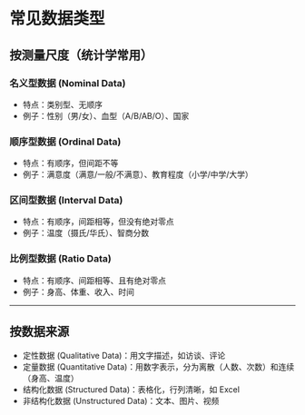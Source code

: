 # 常见数据类型

## 按测量尺度（统计学常用）

### 名义型数据 (Nominal Data)
- 特点：类别型、无顺序  
- 例子：性别（男/女）、血型（A/B/AB/O）、国家  

### 顺序型数据 (Ordinal Data)
- 特点：有顺序，但间距不等  
- 例子：满意度（满意/一般/不满意）、教育程度（小学/中学/大学）  

### 区间型数据 (Interval Data)
- 特点：有顺序，间距相等，但没有绝对零点  
- 例子：温度（摄氏/华氏）、智商分数  

### 比例型数据 (Ratio Data)
- 特点：有顺序、间距相等、且有绝对零点  
- 例子：身高、体重、收入、时间  

---

## 按数据来源

- 定性数据 (Qualitative Data)：用文字描述，如访谈、评论  
- 定量数据 (Quantitative Data)：用数字表示，分为离散（人数、次数）和连续（身高、温度）  
- 结构化数据 (Structured Data)：表格化，行列清晰，如 Excel  
- 非结构化数据 (Unstructured Data)：文本、图片、视频  
